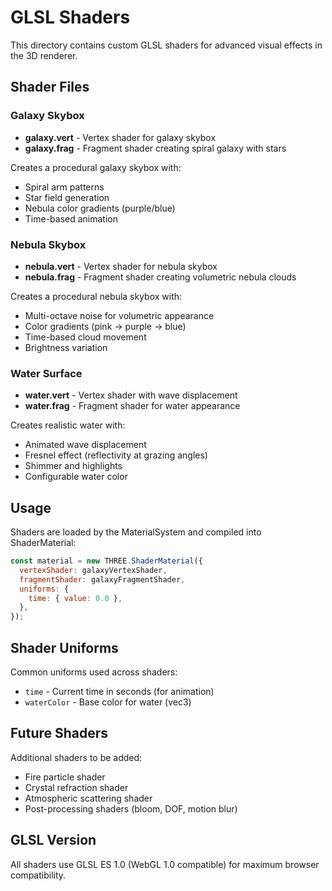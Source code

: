 # GLSL Shaders

This directory contains custom GLSL shaders for advanced visual effects in the 3D renderer.

## Shader Files

### Galaxy Skybox

- **galaxy.vert** - Vertex shader for galaxy skybox
- **galaxy.frag** - Fragment shader creating spiral galaxy with stars

Creates a procedural galaxy skybox with:

- Spiral arm patterns
- Star field generation
- Nebula color gradients (purple/blue)
- Time-based animation

### Nebula Skybox

- **nebula.vert** - Vertex shader for nebula skybox
- **nebula.frag** - Fragment shader creating volumetric nebula clouds

Creates a procedural nebula skybox with:

- Multi-octave noise for volumetric appearance
- Color gradients (pink → purple → blue)
- Time-based cloud movement
- Brightness variation

### Water Surface

- **water.vert** - Vertex shader with wave displacement
- **water.frag** - Fragment shader for water appearance

Creates realistic water with:

- Animated wave displacement
- Fresnel effect (reflectivity at grazing angles)
- Shimmer and highlights
- Configurable water color

## Usage

Shaders are loaded by the MaterialSystem and compiled into ShaderMaterial:

```javascript
const material = new THREE.ShaderMaterial({
  vertexShader: galaxyVertexShader,
  fragmentShader: galaxyFragmentShader,
  uniforms: {
    time: { value: 0.0 },
  },
});
```

## Shader Uniforms

Common uniforms used across shaders:

- `time` - Current time in seconds (for animation)
- `waterColor` - Base color for water (vec3)

## Future Shaders

Additional shaders to be added:

- Fire particle shader
- Crystal refraction shader
- Atmospheric scattering shader
- Post-processing shaders (bloom, DOF, motion blur)

## GLSL Version

All shaders use GLSL ES 1.0 (WebGL 1.0 compatible) for maximum browser compatibility.
